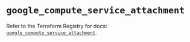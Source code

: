 # `google_compute_service_attachment`

Refer to the Terraform Registry for docs: [`google_compute_service_attachment`](https://registry.terraform.io/providers/hashicorp/google/6.49.0/docs/resources/compute_service_attachment).
